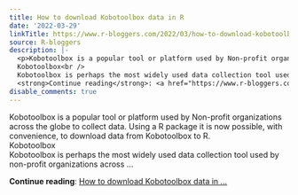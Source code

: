 ```yaml
---
title: How to download Kobotoolbox data in R
date: '2022-03-29'
linkTitle: https://www.r-bloggers.com/2022/03/how-to-download-kobotoolbox-data-in-r/
source: R-bloggers
description: |-
  <p>Kobotoolbox is a popular tool or platform used by Non-profit organizations across the globe to collect data. Using a R package it is now possible, with convenience, to download data from Kobotoolbox to R.<br />
  Kobotoolbox<br />
  Kobotoolbox is perhaps the most widely used data collection tool used by non-profit organizations across ...</p>
  <strong>Continue reading</strong>: <a href="https://www.r-bloggers.com/2022/03/how-to-download-kobotoolbox-data-in-r/">How to download Kobotoolbox data in ...
disable_comments: true
---
```

<p>Kobotoolbox is a popular tool or platform used by Non-profit organizations across the globe to collect data. Using a R package it is now possible, with convenience, to download data from Kobotoolbox to R.<br />
Kobotoolbox<br />
Kobotoolbox is perhaps the most widely used data collection tool used by non-profit organizations across ...</p>
<strong>Continue reading</strong>: <a href="https://www.r-bloggers.com/2022/03/how-to-download-kobotoolbox-data-in-r/">How to download Kobotoolbox data in ...